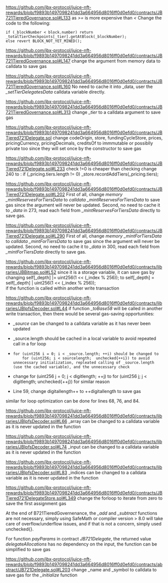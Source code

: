 https://github.com/jbx-protocol/juice-nft-rewards/blob/f9893b1497098241dd3a664956d8016ff0d0efd0/contracts/JB721TieredGovernance.sol#L133
as *>=* is more expensive than *<*
Change the code to the following:

    if (_blockNumber < block.number) return _totalTierCheckpoints[_tier].getAtBlock(_blockNumber);
    else revert BLOCK_NOT_YET_MINED();

https://github.com/jbx-protocol/juice-nft-rewards/blob/f9893b1497098241dd3a664956d8016ff0d0efd0/contracts/JB721TieredGovernance.sol#L147
change the argument from memory data to calldata to save gas

https://github.com/jbx-protocol/juice-nft-rewards/blob/f9893b1497098241dd3a664956d8016ff0d0efd0/contracts/JB721TieredGovernance.sol#L160
No need to cache it into _data, user the *_setTierDelegatesData* calldata variable directly. 

https://github.com/jbx-protocol/juice-nft-rewards/blob/f9893b1497098241dd3a664956d8016ff0d0efd0/contracts/JB721TieredGovernance.sol#L313
change *_tier* to a calldata argument to save gas

https://github.com/jbx-protocol/juice-nft-rewards/blob/f9893b1497098241dd3a664956d8016ff0d0efd0/contracts/JBTiered721Delegate.sol
change codeOrigin, store, fundingCycleStore, prices, pricingCurrency, pricingDecimals, creditsOf to immmutable or possiblly private too since they will set once by the constructor to save gas

https://github.com/jbx-protocol/juice-nft-rewards/blob/f9893b1497098241dd3a664956d8016ff0d0efd0/contracts/JBTiered721Delegate.sol#L233
check !=0 is cheaper than checking 
change 240 to :  if (_pricing.tiers.length != 0) _store.recordAddTiers(_pricing.tiers);

https://github.com/jbx-protocol/juice-nft-rewards/blob/f9893b1497098241dd3a664956d8016ff0d0efd0/contracts/JBTiered721Delegate.sol#L202
First of all, change *memory _mintReservesForTiersData* to *calldata _mintReservesForTiersData* to save gas since the argument will never be updated. Second, no need to cache it to *_data* in 273, read each field from *_mintReservesForTiersData* directly to save gas.

https://github.com/jbx-protocol/juice-nft-rewards/blob/f9893b1497098241dd3a664956d8016ff0d0efd0/contracts/JBTiered721Delegate.sol#L290
First of all, change *memory _mintForTiersData* to *calldata _mintForTiersData* to save gas since the argument will never be updated. Second, no need to cache it to *_data* in 300, read each field from *_mintForTiersData* directly to save gas.

https://github.com/jbx-protocol/juice-nft-rewards/blob/f9893b1497098241dd3a664956d8016ff0d0efd0/contracts/libraries/JBBitmap.sol#L52
since it is a storage variable, it can save gas by changing
    self[_depth] |= uint256(1 << (_index % 256));
to 
    self[_depth] = self[_depth] | uint256(1 << (_index % 256));    
if the function is called within another write transaction

https://github.com/jbx-protocol/juice-nft-rewards/blob/f9893b1497098241dd3a664956d8016ff0d0efd0/contracts/libraries/JBIpfsDecoder.sol#L44
if function *_toBase58* will be called in another write transaction, then there would be several gas-saving opportunities:
- *_source* can be changed to a calldata variable as it has never been updated
- _source.length should be cached in a local variable to avoid repeated call in a for loop
-     for (uint256 i = 0; i < _source.length; ++i) should be changed to
          for (uint256; i < sourcelength;  unchecked{++i}) to avoid unnecessary initialization, repleated calling of _source.length (use the cached variable), and the unnecessary check
-  change 
            for (uint256 j = 0; j < digitlength; ++j)
   to 
                  for (uint256 j; j < digitlength;  unchecked{++j}) for similar reason

- Line 59, change digitallength++ to ++digitallength to save gas

similar for loop optimization can be done for lines 68, 76, and 84.

https://github.com/jbx-protocol/juice-nft-rewards/blob/f9893b1497098241dd3a664956d8016ff0d0efd0/contracts/libraries/JBIpfsDecoder.sol#L66
_array can be changed to a calldata variable as it is never updated in the function

https://github.com/jbx-protocol/juice-nft-rewards/blob/f9893b1497098241dd3a664956d8016ff0d0efd0/contracts/libraries/JBIpfsDecoder.sol#L74
_input can be changed to a calldata variable as it is never updated in the function

https://github.com/jbx-protocol/juice-nft-rewards/blob/f9893b1497098241dd3a664956d8016ff0d0efd0/contracts/libraries/JBIpfsDecoder.sol#L83
_indices can be changed to a calldata variable as it is never updated in the function

https://github.com/jbx-protocol/juice-nft-rewards/blob/f9893b1497098241dd3a664956d8016ff0d0efd0/contracts/JBTiered721DelegateStore.sol#L349
change the forloop to iterate from zero to save the first assignment gas

At the end of B721TieredGovernenance, the *_add* and *_subtract* functions are not necessary, simply using SafeMath or compiler version > 8.0  will take care of overflow/underflow issues, and if that is not a concern, simply used unchecked{}.
 
For function *payParams* in contract *JB721Delegate*, the returned value *delegateAllocations* has no dependency on the input, the function can be simplified to save gas

https://github.com/jbx-protocol/juice-nft-rewards/blob/f9893b1497098241dd3a664956d8016ff0d0efd0/contracts/abstract/JB721Delegate.sol#L203
change _name and _symbol to calldata to save gas for the *_initialize* function

